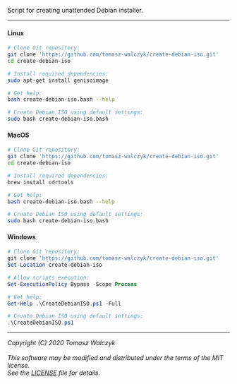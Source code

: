 Script for creating unattended Debian installer.
___
#### Linux
```bash
# Clone Git repository:
git clone 'https://github.com/tomasz-walczyk/create-debian-iso.git'
cd create-debian-iso

# Install required dependencies:
sudo apt-get install genisoimage

# Get help:
bash create-debian-iso.bash --help

# Create Debian ISO using default settings:
sudo bash create-debian-iso.bash
```
#### MacOS
```bash
# Clone Git repository:
git clone 'https://github.com/tomasz-walczyk/create-debian-iso.git'
cd create-debian-iso

# Install required dependencies:
brew install cdrtools

# Get help:
bash create-debian-iso.bash --help

# Create Debian ISO using default settings:
sudo bash create-debian-iso.bash
```
#### Windows
```powershell
# Clone Git repository:
git clone 'https://github.com/tomasz-walczyk/create-debian-iso.git'
Set-Location create-debian-iso

# Allow scripts execution:
Set-ExecutionPolicy Bypass -Scope Process

# Get help:
Get-Help .\CreateDebianISO.ps1 -Full

# Create Debian ISO using default settings:
.\CreateDebianISO.ps1
```
___
*Copyright (C) 2020 Tomasz Walczyk*<br><br>
*This software may be modified and distributed under the terms of the MIT license.*<br>
*See the [LICENSE](LICENSE) file for details.*<br>

